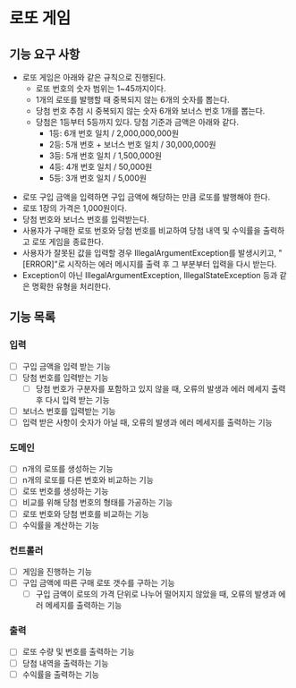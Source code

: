 # 로또 게임

## 기능 요구 사항

- 로또 게임은 아래와 같은 규칙으로 진행된다.
  - 로또 번호의 숫자 범위는 1~45까지이다.
  - 1개의 로또를 발행할 때 중복되지 않는 6개의 숫자를 뽑는다.
  - 당첨 번호 추첨 시 중복되지 않는 숫자 6개와 보너스 번호 1개를 뽑는다.
  - 당첨은 1등부터 5등까지 있다. 당첨 기준과 금액은 아래와 같다.
      - 1등: 6개 번호 일치 / 2,000,000,000원
      - 2등: 5개 번호 + 보너스 번호 일치 / 30,000,000원
      - 3등: 5개 번호 일치 / 1,500,000원
      - 4등: 4개 번호 일치 / 50,000원
      - 5등: 3개 번호 일치 / 5,000원


+ 로또 구입 금액을 입력하면 구입 금액에 해당하는 만큼 로또를 발행해야 한다.
+ 로또 1장의 가격은 1,000원이다.
+ 당첨 번호와 보너스 번호를 입력받는다.
+ 사용자가 구매한 로또 번호와 당첨 번호를 비교하여 당첨 내역 및 수익률을 출력하고 로또 게임을 종료한다.
+ 사용자가 잘못된 값을 입력할 경우 IllegalArgumentException를 발생시키고, "[ERROR]"로 시작하는 에러 메시지를 출력 후 그 부분부터 입력을 다시 받는다.
+ Exception이 아닌 IllegalArgumentException, IllegalStateException 등과 같은 명확한 유형을 처리한다.


## 기능 목록

### 입력
+ [ ] 구입 금액을 입력 받는 기능
+ [ ] 당첨 번호를 입력받는 기능
  + [ ] 당첨 번호가 구분자를 포함하고 있지 않을 때, 오류의 발생과 에러 메세지 출력 후 다시 입력 받는 기능
+ [ ] 보너스 번호를 입력받는 기능
+ [ ] 입력 받은 사항이 숫자가 아닐 때, 오류의 발생과 에러 메세지를 출력하는 기능

### 도메인
+ [ ] n개의 로또를 생성하는 기능
+ [ ] n개의 로또를 다른 번호와 비교하는 기능
+ [ ] 로또 번호를 생성하는 기능
+ [ ] 비교를 위해 당첨 번호의 형태를 가공하는 기능
+ [ ] 로또 번호와 당첨 번호를 비교하는 기능
+ [ ] 수익률을 계산하는 기능

### 컨트롤러
+ [ ] 게임을 진행하는 기능
+ [ ] 구입 금액에 따른 구매 로또 갯수를 구하는 기능
  + [ ] 구입 금액이 로또의 가격 단위로 나누어 떨어지지 않았을 때, 오류의 발생과 에러 메세지를 출력하는 기능

### 출력
+ [ ] 로또 수량 및 번호를 출력하는 기능
+ [ ] 당첨 내역을 출력하는 기능
+ [ ] 수익률을 출력하는 기능
